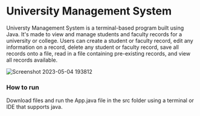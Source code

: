 # University Management System
Universty Management System is a terminal-based program built using Java. It's made to view and manage students and faculty records for a university or college. Users can create a student or faculty record, edit any information on a record, delete any student or faculty record, save all records onto a file, read in a file containing pre-existing records, and view all records available.

![Screenshot 2023-05-04 193812](https://user-images.githubusercontent.com/32109441/236352026-d51efa39-bb39-4cab-806c-069e28f186bd.jpg)

### How to run
Download files and run the App.java file in the src folder using a terminal or IDE that supports java.
